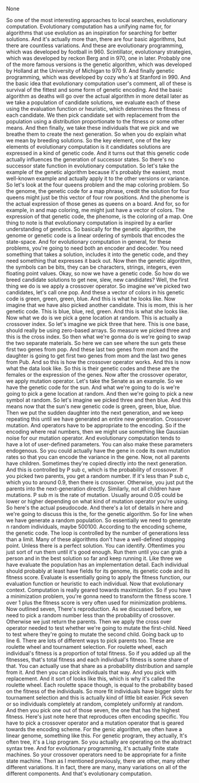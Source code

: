None

So one of the most interesting approaches to
local searches, evolutionary computation.
Evolutionary computation has
a unifying name for,
for algorithms that use evolution as
an inspiration for
searching for better solutions.
And it's actually more than,
there are four basic algorithms,
but there are countless variations.
And these are evolutionary programming,
which was developed by football in 960.
Scintillator,
evolutionary strategies, which was
developed by reckon Berg
and in 970, one in later.
Probably one of the more famous versions
is the genetic algorithm,
which was developed by Holland at
the University of Michigan to 970 9.
And finally genetic programming,
which was developed by cozy
who's at Stanford in 990.
And the basic idea
that evolutionary computation user's comment,
all of these is survival of
the fittest and
some form of genetic encoding.
And the basic algorithm as deaths
will go over the actual algorithm in
more detail later as we take
a population of candidate solutions,
we evaluate each of these using
the evaluation function or heuristic,
which determines
the fitness of each candidate.
We then pick candidate
set with replacement from
the population using
a distribution proportionate
to the fitness or some other means.
And then finally,
we take these individuals that we
pick and we breathe
them to create the next generation.
So when you do explain what we
mean by breeding solutions.
So the key element,
one of the key elements of
evolutionary computation is it
candidates solutions are expressed
in a kind of genetic code.
And it turns out that
this genetic code actually
influences the generation
of successor states.
So there's no successor state function
in evolutionary computation.
So let's take the example of
the genetic algorithm because
it's probably the easiest,
most well-known example and
actually apply it to
the other versions or variance.
So let's look at the four queens problem
and the map coloring problem.
So the genome, the genetic code
for a map phrase,
credit the solution for
four queens might just
be this vector of four row positions.
And the phenome is the actual expression of
those genes as queens on a board.
And for, so for example,
in and map coloring,
me might just have a vector of colors.
The expression of that genetic code,
the phenome, is the coloring of a map.
One thing to note
is that evolutionary computation
is inspired
by a earlier understanding of genetics.
So basically for the genetic algorithm,
the genome or genetic code
is a linear ordering
of symbols that encodes the state-space.
And for evolutionary computation in general,
for these problems, you're going to need
both an encoder and decoder.
You need something that takes a solution,
includes it into the genetic code,
and they need something
that expresses it back out.
Now then the genetic algorithm,
the symbols can be bits,
they can be characters, strings, integers,
even floating point values.
Okay, so now we have a genetic code.
So how do we breed
candidate solutions to get
new, slew, new candidates?
Well, the first thing we do is we
apply a crossover operator.
So imagine we've picked two candidates,
let's call one pop.
And these a vector of colors in
his genetic code is
green, green, green, blue.
And this is what he looks like.
Now imagine that we have also
picked another candidate.
This is mom, this is her genetic code.
This is blue, blue, red, green.
And this is what she looks like.
Now what we do is we pick
a gene location at random.
This is actually a crossover index.
So let's imagine we pick three that here.
This is one base,
should really be using zero-based arrays.
So measure we picked three
and this is the cross index.
So then what we're gonna do is we're going to
swap the two separate materials.
So here we can see where the sun
gets these first two genes from pop.
And these last two genes from
mom and the daughter is going to
get first two genes from
mom and the last two genes from Pub.
And so this is how
the crossover operator works.
And this is now what the data look like.
So this is their genetic codes and these are
the females or the expression of the genes.
Now after the crossover operator,
we apply mutation operator.
Let's take the Senate as an example.
So we have the genetic code for the sun.
And what we're going to do is we're going to
pick a gene location at random.
And then we're going to pick a
new symbol at random.
So let's imagine we picked
three and then blue.
And this means now that the
sun's new genetic code is
green, green, blue, blue.
Then we put the sudden daughter
into the next generation,
and we keep repeating this until we have
generated an entire new generation.
Crossover mutation.
And operators have to be
appropriate to the encoding.
So if the encoding where real numbers,
then we might use something like
Gaussian noise for our mutation operator.
And evolutionary computation tends
to have a lot of user-defined parameters.
You can also make
these parameters endogenous.
So you could actually have the gene in code
its own mutation rates so
that you can encode the variance in the gene.
Now, not all parents have children.
Sometimes they're copied directly
into the next generation.
And this is controlled by P sub c,
which is the probability of crossover.
If you picked two parents,
you get a random number.
If it's less than P sub c,
which you to around
0.9, then there is crossover.
Otherwise, you just put the parents
into the next-generation directly.
Similarly, not all children have mutations.
P sub m is the rate of mutation.
Usually around 0.05 could
be lower or higher depending
on what kind of
mutation operator you're using.
So here's the actual pseudocode.
And there's a lot of details in here and
we're going to discuss this is the,
for the genetic algorithm.
So for line when we have
generate a random population.
So essentially we need to generate
n random individuals, maybe 500100.
According to the encoding scheme,
the genetic code.
The loop is controlled by the number of
generations less than a limit.
Many of these algorithms
don't have a well-defined stopping point.
Unless there is a perfect solution.
You can identify.
Oftentimes you just sort of run
them until it's good enough.
Run them until you can grab
a person and in
the best solution so far and keep running it.
Like three we have evaluate
the population has an implementation detail.
Each individual should probably at least have
fields for its genome,
its genetic code and its fitness score.
Evaluate is essentially going
to apply the fitness function,
our evaluation function or
heuristic to each individual.
Now that evolutionary context.
Computation is really geared
towards maximization.
So if you have a minimization problem,
you're gonna need to transform
the fitness score.
1 over 1 plus the fitness score
is very often used for minimization problems.
Now outlined seven, There's reproduction.
As we discussed before,
we need to pick
a random number less than
the probability of crossover.
Otherwise we just return the parents.
Then we apply the cross over
operator needed to test
whether we're going to mutate the
first-child.
Need to test where they're going to
mutate the second child.
Going back up to line 6.
There are lots of different ways
to pick parents too.
These are
roulette wheel and tournament selection.
For roulette wheel,
each individual's fitness is
a proportion of total fitness.
So if you added up all the fitnesses,
that's total fitness and
each individual's fitness is
some share of that.
You can actually use that share as
a probability distribution
and sample from it.
And then you can pick individuals that way.
And you pick with replacement.
And it sort of looks like this,
which is why it's called the roulette wheel.
Each roulette space though,
is equal to the probability
based on the fitness of the individuals.
So more fit individuals have
bigger slots for tournament selection
and this is actually kind
of little bit easier.
Pick seven or so individuals
completely at random,
completely uniformly at random.
And then you pick one out of those seven,
the one that has the highest fitness.
Here's just note here that
reproduces often encoding specific.
You have to pick a crossover operator and
a mutation operator that
is geared towards the encoding scheme.
For the genic algorithm, we often have
a linear genome, something like this.
For genetic program, they actually,
It's often tree, it's a Lisp program.
So you actually are operating
on the abstract syntax tree.
And for evolutionary programming,
it's actually finite state machines.
So your crossover operators
need to be appropriate
for a finite state machine.
Then as I mentioned previously,
there are other, many
other different variations.
It in fact, there are many, many
variations on
all of the different components.
And that's evolutionary computation.